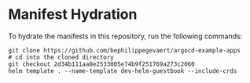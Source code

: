 # Manifest Hydration

To hydrate the manifests in this repository, run the following commands:

```shell
git clone https://github.com/bephilippegevaert/argocd-example-apps
# cd into the cloned directory
git checkout 2d34b111aa8e2533005e74b9f251769a273c2060
helm template . --name-template dev-helm-guestbook --include-crds
```
